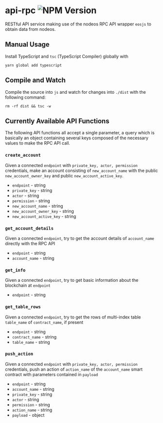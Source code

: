 # api-rpc <img alt="NPM Version" src="https://img.shields.io/npm/v/EOSIO/api-rpc.svg">
RESTful API service making use of the nodeos RPC API wrapper `eosjs` to obtain data from nodeos.

## Manual Usage
Install TypeScript and `tsc` (TypeScript Compiler) globally with
```
yarn global add typescript
```

## Compile and Watch
Compile the source into `js` and watch for changes into `./dist` with the following command:
```
rm -rf dist && tsc -w
```

## Currently Available API Functions

The following API functions all accept a single parameter, a query which is basically an object containing several keys composed of the necessary values to make the RPC API call.

### `create_account`

Given a connected `endpoint` with `private_key, actor, permission` credentials, make an account consisting of `new_account_name` with the public `new_account_owner_key` and public `new_account_active_key`.

* `endpoint` - string
* `private_key` - string
* `actor` - string
* `permission` - string
* `new_account_name` - string
* `new_account_owner_key` - string
* `new_account_active_key` - string

### `get_account_details`

Given a connected `endpoint`, try to get the account details of `account_name` directly with the RPC API

* `endpoint` - string
* `account_name` - string

### `get_info`

Given a connected `endpoint`, try to get basic information about the blockchain at `endpoint`

* `endpoint` - string

### `get_table_rows`

Given a connected `endpoint`, try to get the rows of multi-index table `table_name` of `contract_name`, if present

* `endpoint` - string
* `contract_name` - string
* `table_name` - string

### `push_action`

Given a connected `endpoint` with `private_key, actor, permission` credentials, push an action of `action_name` of the `account_name` smart contract with parameters contained in `payload`

* `endpoint` - string
* `account_name` - string
* `private_key` - string
* `actor` - string
* `permission` - string
* `action_name` - string
* `payload` - object
